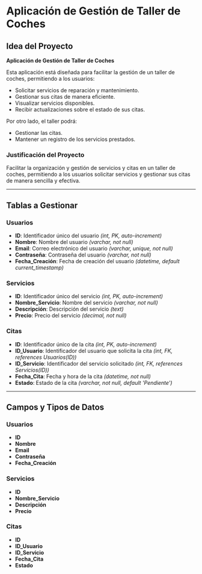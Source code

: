 # Aplicación de Gestión de Taller de Coches

## Idea del Proyecto

**Aplicación de Gestión de Taller de Coches**

Esta aplicación está diseñada para facilitar la gestión de un taller de coches, permitiendo a los usuarios:
- Solicitar servicios de reparación y mantenimiento.
- Gestionar sus citas de manera eficiente.
- Visualizar servicios disponibles.
- Recibir actualizaciones sobre el estado de sus citas.

Por otro lado, el taller podrá:
- Gestionar las citas.
- Mantener un registro de los servicios prestados.

### Justificación del Proyecto
Facilitar la organización y gestión de servicios y citas en un taller de coches, permitiendo a los usuarios solicitar servicios y gestionar sus citas de manera sencilla y efectiva.

---

## Tablas a Gestionar

### Usuarios
- **ID**: Identificador único del usuario *(int, PK, auto-increment)*
- **Nombre**: Nombre del usuario *(varchar, not null)*
- **Email**: Correo electrónico del usuario *(varchar, unique, not null)*
- **Contraseña**: Contraseña del usuario *(varchar, not null)*
- **Fecha_Creación**: Fecha de creación del usuario *(datetime, default current_timestamp)*

### Servicios
- **ID**: Identificador único del servicio *(int, PK, auto-increment)*
- **Nombre_Servicio**: Nombre del servicio *(varchar, not null)*
- **Descripción**: Descripción del servicio *(text)*
- **Precio**: Precio del servicio *(decimal, not null)*

### Citas
- **ID**: Identificador único de la cita *(int, PK, auto-increment)*
- **ID_Usuario**: Identificador del usuario que solicita la cita *(int, FK, references Usuarios(ID))*
- **ID_Servicio**: Identificador del servicio solicitado *(int, FK, references Servicios(ID))*
- **Fecha_Cita**: Fecha y hora de la cita *(datetime, not null)*
- **Estado**: Estado de la cita *(varchar, not null, default 'Pendiente')*

---

## Campos y Tipos de Datos

### Usuarios
- **ID**
- **Nombre**
- **Email**
- **Contraseña**
- **Fecha_Creación**

### Servicios
- **ID**
- **Nombre_Servicio**
- **Descripción**
- **Precio**

### Citas
- **ID**
- **ID_Usuario**
- **ID_Servicio**
- **Fecha_Cita**
- **Estado**
